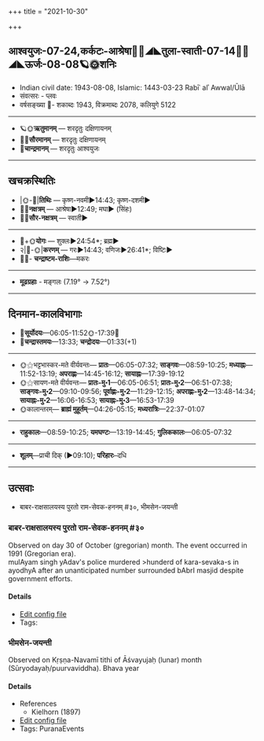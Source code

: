 +++
title = "2021-10-30"

+++
## आश्वयुजः-07-24,कर्कटः-आश्रेषा🌛🌌◢◣तुला-स्वाती-07-14🌌🌞◢◣ऊर्जः-08-08🪐🌞शनिः
- Indian civil date: 1943-08-08, Islamic: 1443-03-23 Rabīʿ alʾ Awwal/Ūlā
- संवत्सरः - प्लवः
- वर्षसङ्ख्या 🌛- शकाब्दः 1943, विक्रमाब्दः 2078, कलियुगे 5122
___________________
- 🪐🌞**ऋतुमानम्** — शरदृतुः दक्षिणायनम्
- 🌌🌞**सौरमानम्** — शरदृतुः दक्षिणायनम्
- 🌛**चान्द्रमानम्** — शरदृतुः आश्वयुजः
___________________


## खचक्रस्थितिः
- |🌞-🌛|**तिथिः** — कृष्ण-नवमी►14:43; कृष्ण-दशमी►  
- 🌌🌛**नक्षत्रम्** — आश्रेषा►12:49; मघा► (सिंहः)  
- 🌌🌞**सौर-नक्षत्रम्** — स्वाती►  
___________________
- 🌛+🌞**योगः** — शुक्लः►24:54*; ब्रह्म►  
- २|🌛-🌞|**करणम्** — गरः►14:43; वणिजः►26:41*; विष्टिः►  
- 🌌🌛- **चन्द्राष्टम-राशिः**—मकरः  
___________________
- **मूढग्रहाः** - मङ्गलः (7.19° → 7.52°)
___________________


## दिनमान-कालविभागाः
- 🌅**सूर्योदयः**—06:05-11:52🌞️-17:39🌇  
- 🌛**चन्द्रास्तमयः**—13:33; **चन्द्रोदयः**—01:33(+1)  
___________________
- 🌞⚝भट्टभास्कर-मते वीर्यवन्तः— **प्रातः**—06:05-07:32; **साङ्गवः**—08:59-10:25; **मध्याह्नः**—11:52-13:19; **अपराह्णः**—14:45-16:12; **सायाह्नः**—17:39-19:12  
- 🌞⚝सायण-मते वीर्यवन्तः— **प्रातः-मु॰1**—06:05-06:51; **प्रातः-मु॰2**—06:51-07:38; **साङ्गवः-मु॰2**—09:10-09:56; **पूर्वाह्णः-मु॰2**—11:29-12:15; **अपराह्णः-मु॰2**—13:48-14:34; **सायाह्नः-मु॰2**—16:06-16:53; **सायाह्नः-मु॰3**—16:53-17:39  
- 🌞कालान्तरम्— **ब्राह्मं मुहूर्तम्**—04:26-05:15; **मध्यरात्रिः**—22:37-01:07  
___________________
- **राहुकालः**—08:59-10:25; **यमघण्टः**—13:19-14:45; **गुलिककालः**—06:05-07:32  
___________________
- **शूलम्**—प्राची दिक् (►09:10); **परिहारः**–दधि  
___________________

## उत्सवाः
- बाबर-राक्षसालयस्य पुरतो राम-सेवक-हननम् #३०, भीमसेन-जयन्ती
### बाबर-राक्षसालयस्य पुरतो राम-सेवक-हननम् #३०

Observed on day 30 of October (gregorian) month. The event occurred in 1991 (Gregorian era).  
mulAyam singh yAdav's police murdered >hunderd of kara-sevaka-s in ayodhyA after an unanticipated number surrounded bAbrI masjid despite government efforts.

#### Details
- [Edit config file](https://github.com/jyotisham/adyatithi/tree/master/mahApuruSha/xatra-later/gregorian/day/10/30/bAbara-rAkSasAlayasya_purato_rAma-sevaka-hananam.toml)
- Tags: 


### भीमसेन-जयन्ती

Observed on Kṛṣṇa-Navamī tithi of Āśvayujaḥ (lunar) month (Sūryodayaḥ/puurvaviddha). Bhava year

#### Details
- References
  - Kielhorn (1897)
- [Edit config file](https://github.com/jyotisham/adyatithi/tree/master/mahApuruSha/xatra/lunar_month/tithi/07/24/bhImasEna~jayantI.toml)
- Tags: PuranaEvents


